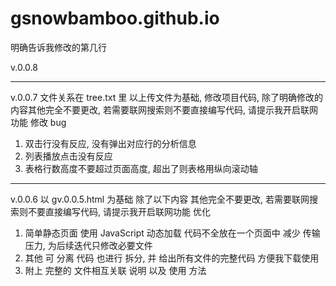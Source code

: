 # gsnowbamboo.github.io
























明确告诉我修改的第几行




v.0.0.8

---
v.0.0.7
文件关系在 tree.txt 里
以上传文件为基础, 修改项目代码,
除了明确修改的内容其他完全不要更改,
若需要联网搜索则不要直接编写代码, 请提示我开启联网功能
修改 bug
1. 双击行没有反应, 没有弹出对应行的分析信息
2. 列表播放点击没有反应
3. 表格行数高度不要超过页面高度, 超出了则表格用纵向滚动轴

---
v.0.0.6 
以 gv.0.0.5.html 为基础
除了以下内容 其他完全不要更改, 若需要联网搜索则不要直接编写代码, 请提示我开启联网功能
优化
1.  简单静态页面 使用 JavaScript 动态加载 代码不全放在一个页面中 减少 传输压力, 为后续迭代只修改必要文件
2.  其他 可 分离 代码 也进行 拆分, 并 给出所有文件的完整代码 方便我下载使用
3.  附上 完整的 文件相互关联 说明 以及 使用 方法
